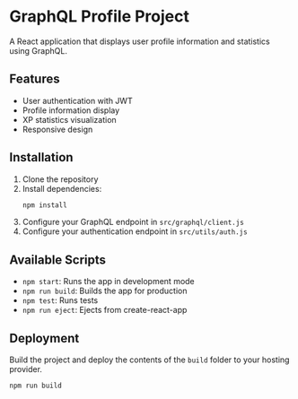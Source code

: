 # GraphQL Profile Project

A React application that displays user profile information and statistics using GraphQL.

## Features

- User authentication with JWT
- Profile information display
- XP statistics visualization
- Responsive design

## Installation

1. Clone the repository
2. Install dependencies:
   ```bash
   npm install
   ```
3. Configure your GraphQL endpoint in `src/graphql/client.js`
4. Configure your authentication endpoint in `src/utils/auth.js`

## Available Scripts

- `npm start`: Runs the app in development mode
- `npm run build`: Builds the app for production
- `npm test`: Runs tests
- `npm run eject`: Ejects from create-react-app

## Deployment

Build the project and deploy the contents of the `build` folder to your hosting provider.

```bash
npm run build
